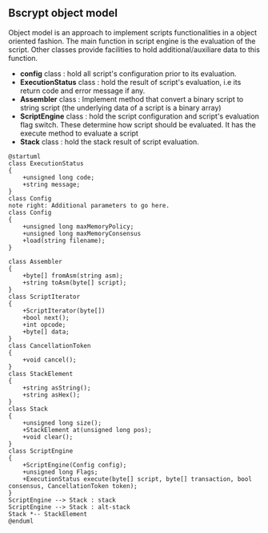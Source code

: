 ## Bscrypt object model

Object model is an approach to implement scripts functionalities in a object oriented fashion. The main function in script engine is the evaluation of the script. Other classes provide facilities to hold additional/auxiliare data to this function.

 - **config** class : hold all script's configuration prior to its evaluation.
 - **ExecutionStatus** class : hold the result of script's evaluation, i.e its return code and error message if any.
 - **Assembler** class : Implement method that convert a binary script to string script (the underlying data of a script is a binary array)
 - **ScriptEngine** class : hold the script configuration and script's evaluation flag switch. These determine how script should be evaluated. It has the execute method to evaluate a script
 - **Stack** class : hold the stack result of script evaluation.


```plantuml
@startuml
class ExecutionStatus 
{ 
    +unsigned long code;
    +string message;
}
class Config 
note right: Additional parameters to go here.
class Config 
{
    +unsigned long maxMemoryPolicy;
    +unsigned long maxMemoryConsensus
    +load(string filename);
}

class Assembler
{
    +byte[] fromAsm(string asm);
    +string toAsm(byte[] script);
}
class ScriptIterator
{
    +ScriptIterator(byte[])
    +bool next();
    +int opcode;
    +byte[] data;
}
class CancellationToken
{
    +void cancel();
}
class StackElement 
{
    +string asString();
    +string asHex();
}
class Stack
{
    +unsigned long size();
    +StackElement at(unsigned long pos);
    +void clear();
}
class ScriptEngine 
{
    +ScriptEngine(Config config);
    +unsigned long Flags;
    +ExecutionStatus execute(byte[] script, byte[] transaction, bool consensus, CancellationToken token);
}
ScriptEngine --> Stack : stack
ScriptEngine --> Stack : alt-stack
Stack *-- StackElement
@enduml
```